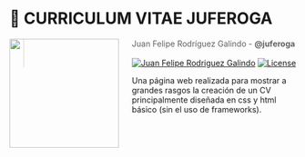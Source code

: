 # 👻  **CURRICULUM VITAE JUFEROGA**

<img src="https://secure.gravatar.com/avatar/2fad52f0df74c78a2b11c7be884524e2?s=800&d=identicon" align="left" width="192px" height="192px"/>
<img align="left" width="0" height="192px" hspace="10"/>

> Juan Felipe Rodríguez Galindo  - **@juferoga**
<br></br>
[![Juan Felipe Rodriguez Galindo](https://img.shields.io/badge/Juferoga-github-br?style=flat-square)](https://gitlab.com/Juferoga)
[![License](https://img.shields.io/badge/License-GPL_V.3-blue?style=flat-square)](https://www.gnu.org/licenses/gpl-3.0.html)


Una página web realizada para mostrar a grandes rasgos la creación de un CV principalmente diseñada en css y html básico (sin el uso de frameworks).
